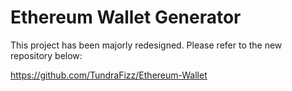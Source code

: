 # Ethereum Wallet Generator

This project has been majorly redesigned. Please refer to the new repository below:

https://github.com/TundraFizz/Ethereum-Wallet
